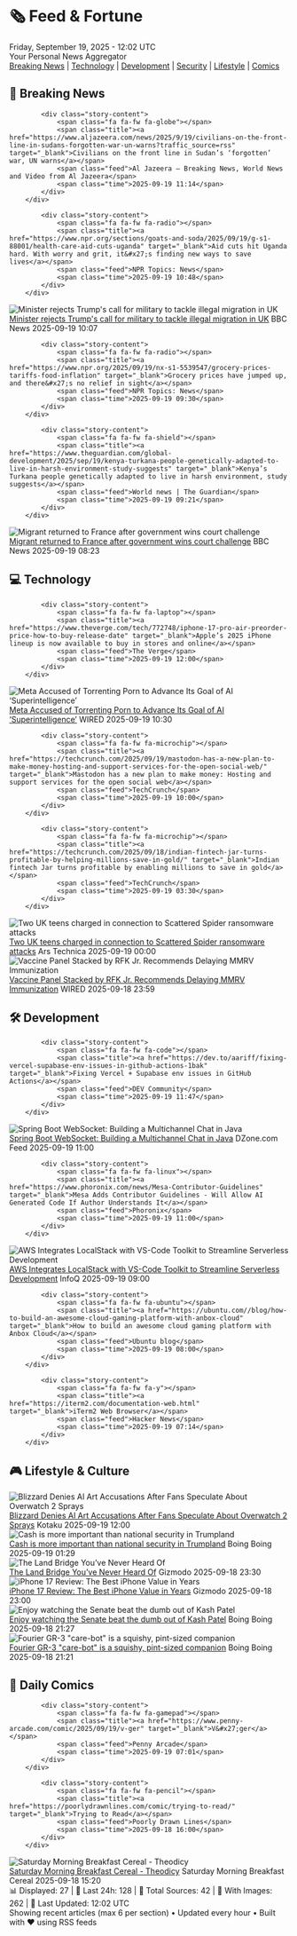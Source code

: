<!-- Processing 54 RSS feeds at 2025-09-19 12:02:40 UTC -->
<!-- Processing: Saturday Morning Breakfast Cereal -->
<!-- Processing: Poorly Drawn Lines -->
<!-- Processing: Garfield -->
<!-- Processing: Questionable Content -->
<!-- Processing: Dinosaur Comics -->
<!-- Processing: CNN Top Stories -->
<!-- Processing: BBC World News -->
<!-- Processing: Al Jazeera Breaking News -->
<!-- Processing: CBC News -->
<!-- Error processing https://rss.cbc.ca/lineup/topstories.xml: The read operation timed out -->
<!-- Processing: Reuters Top News -->
<!-- Processing: Guardian World News -->
<!-- Processing: TechCrunch -->
<!-- Processing: The Verge -->
<!-- Processing: O'Reilly Radar -->
<!-- Processing: Dev.to -->
<!-- Processing: StackOverflow Blog -->
<!-- Processing: Phoronix Linux News -->
<!-- Processing: OMG! Ubuntu -->
<!-- Processing: DistroWatch -->
<!-- Processing: Ubuntu Blog -->
<!-- Processing: GitHub Blog -->
<!-- Processing: DZone -->
<!-- Processing: Kotaku -->
<!-- Generated 7 new posts out of 23 feeds processed -->
<div class="newspaper-header">
    <h1 class="newspaper-title">🗞️ Feed & Fortune</h1>
    <div class="newspaper-date">Friday, September 19, 2025 - 12:02 UTC</div>
    <div class="newspaper-subtitle">Your Personal News Aggregator</div>
</div>

<div class="newspaper-nav">
    <a href="#breaking">Breaking News</a> |
    <a href="#tech">Technology</a> |
    <a href="#dev">Development</a> |
    <a href="#security">Security</a> |
    <a href="#lifestyle">Lifestyle</a> |
    <a href="#webcomics">Comics</a>
</div>

<div class="news-section breaking-news" id="breaking">
<h2 class="section-header">🚨 Breaking News</h2>
<div class="stories-container">
<div class="story">
            
            <div class="story-content">
                <span class="fa fa-fw fa-globe"></span>
                <span class="title"><a href="https://www.aljazeera.com/news/2025/9/19/civilians-on-the-front-line-in-sudans-forgotten-war-un-warns?traffic_source=rss" target="_blank">Civilians on the front line in Sudan’s ‘forgotten’ war, UN warns</a></span>
                <span class="feed">Al Jazeera – Breaking News, World News and Video from Al Jazeera</span>
                <span class="time">2025-09-19 11:14</span>
            </div>
        </div>
<div class="story">
            
            <div class="story-content">
                <span class="fa fa-fw fa-radio"></span>
                <span class="title"><a href="https://www.npr.org/sections/goats-and-soda/2025/09/19/g-s1-88001/health-care-aid-cuts-uganda" target="_blank">Aid cuts hit Uganda hard. With worry and grit, it&#x27;s finding new ways to save lives</a></span>
                <span class="feed">NPR Topics: News</span>
                <span class="time">2025-09-19 10:48</span>
            </div>
        </div>
<div class="story">
            <img src="https://ichef.bbci.co.uk/ace/standard/240/cpsprodpb/0392/live/e22cf300-9534-11f0-ad73-8b4a30771edb.jpg" alt="Minister rejects Trump&#x27;s call for military to tackle illegal migration in UK" class="story-image" loading="lazy" onerror="this.style.display='none'">
            <div class="story-content">
                <span class="fa fa-fw fa-flag"></span>
                <span class="title"><a href="https://www.bbc.com/news/articles/c04qre9l0v3o?at_medium=RSS&at_campaign=rss" target="_blank">Minister rejects Trump&#x27;s call for military to tackle illegal migration in UK</a></span>
                <span class="feed">BBC News</span>
                <span class="time">2025-09-19 10:07</span>
            </div>
        </div>
<div class="story">
            
            <div class="story-content">
                <span class="fa fa-fw fa-radio"></span>
                <span class="title"><a href="https://www.npr.org/2025/09/19/nx-s1-5539547/grocery-prices-tariffs-food-inflation" target="_blank">Grocery prices have jumped up, and there&#x27;s no relief in sight</a></span>
                <span class="feed">NPR Topics: News</span>
                <span class="time">2025-09-19 09:30</span>
            </div>
        </div>
<div class="story">
            
            <div class="story-content">
                <span class="fa fa-fw fa-shield"></span>
                <span class="title"><a href="https://www.theguardian.com/global-development/2025/sep/19/kenya-turkana-people-genetically-adapted-to-live-in-harsh-environment-study-suggests" target="_blank">Kenya’s Turkana people genetically adapted to live in harsh environment, study suggests</a></span>
                <span class="feed">World news | The Guardian</span>
                <span class="time">2025-09-19 09:21</span>
            </div>
        </div>
<div class="story">
            <img src="https://ichef.bbci.co.uk/ace/standard/240/cpsprodpb/e1fb/live/8bd4d710-951c-11f0-b0e0-2f34a724e07f.jpg" alt="Migrant returned to France after government wins court challenge" class="story-image" loading="lazy" onerror="this.style.display='none'">
            <div class="story-content">
                <span class="fa fa-fw fa-flag"></span>
                <span class="title"><a href="https://www.bbc.com/news/articles/cx273vnkjpmo?at_medium=RSS&at_campaign=rss" target="_blank">Migrant returned to France after government wins court challenge</a></span>
                <span class="feed">BBC News</span>
                <span class="time">2025-09-19 08:23</span>
            </div>
        </div>
</div>
</div>
<div class="news-section tech-news" id="tech">
<h2 class="section-header">💻 Technology</h2>
<div class="stories-container">
<div class="story">
            
            <div class="story-content">
                <span class="fa fa-fw fa-laptop"></span>
                <span class="title"><a href="https://www.theverge.com/tech/772748/iphone-17-pro-air-preorder-price-how-to-buy-release-date" target="_blank">Apple’s 2025 iPhone lineup is now available to buy in stores and online</a></span>
                <span class="feed">The Verge</span>
                <span class="time">2025-09-19 12:00</span>
            </div>
        </div>
<div class="story">
            <img src="https://media.wired.com/photos/68ccc9396f221c14468868d4/master/pass/Meta-Torrenting-Porn-Business-2235586841.jpg" alt="Meta Accused of Torrenting Porn to Advance Its Goal of AI ‘Superintelligence’" class="story-image" loading="lazy" onerror="this.style.display='none'">
            <div class="story-content">
                <span class="fa fa-fw fa-bolt"></span>
                <span class="title"><a href="https://www.wired.com/story/meta-lawsuit-strike-3-porn-copyright-ai/" target="_blank">Meta Accused of Torrenting Porn to Advance Its Goal of AI ‘Superintelligence’</a></span>
                <span class="feed">WIRED</span>
                <span class="time">2025-09-19 10:30</span>
            </div>
        </div>
<div class="story">
            
            <div class="story-content">
                <span class="fa fa-fw fa-microchip"></span>
                <span class="title"><a href="https://techcrunch.com/2025/09/19/mastodon-has-a-new-plan-to-make-money-hosting-and-support-services-for-the-open-social-web/" target="_blank">Mastodon has a new plan to make money: Hosting and support services for the open social web</a></span>
                <span class="feed">TechCrunch</span>
                <span class="time">2025-09-19 10:00</span>
            </div>
        </div>
<div class="story">
            
            <div class="story-content">
                <span class="fa fa-fw fa-microchip"></span>
                <span class="title"><a href="https://techcrunch.com/2025/09/18/indian-fintech-jar-turns-profitable-by-helping-millions-save-in-gold/" target="_blank">Indian fintech Jar turns profitable by enabling millions to save in gold</a></span>
                <span class="feed">TechCrunch</span>
                <span class="time">2025-09-19 03:30</span>
            </div>
        </div>
<div class="story">
            <img src="https://cdn.arstechnica.net/wp-content/uploads/2021/06/ransomware-500x500.jpeg" alt="Two UK teens charged in connection to Scattered Spider ransomware attacks" class="story-image" loading="lazy" onerror="this.style.display='none'">
            <div class="story-content">
                <span class="fa fa-fw fa-cog"></span>
                <span class="title"><a href="https://arstechnica.com/security/2025/09/two-uk-teens-charged-in-connection-to-scattered-spider-ransomware-attacks/" target="_blank">Two UK teens charged in connection to Scattered Spider ransomware attacks</a></span>
                <span class="feed">Ars Technica</span>
                <span class="time">2025-09-19 00:00</span>
            </div>
        </div>
<div class="story">
            <img src="https://media.wired.com/photos/68ca90d79cf75430f93254bd/master/pass/GettyImages-1299295760.jpg" alt="Vaccine Panel Stacked by RFK Jr. Recommends Delaying MMRV Immunization" class="story-image" loading="lazy" onerror="this.style.display='none'">
            <div class="story-content">
                <span class="fa fa-fw fa-bolt"></span>
                <span class="title"><a href="https://www.wired.com/story/vaccine-panel-stacked-by-rfk-jr-recommends-delaying-mmrv-immunization/" target="_blank">Vaccine Panel Stacked by RFK Jr. Recommends Delaying MMRV Immunization</a></span>
                <span class="feed">WIRED</span>
                <span class="time">2025-09-18 23:59</span>
            </div>
        </div>
</div>
</div>
<div class="news-section dev-news" id="dev">
<h2 class="section-header">🛠️ Development</h2>
<div class="stories-container">
<div class="story">
            
            <div class="story-content">
                <span class="fa fa-fw fa-code"></span>
                <span class="title"><a href="https://dev.to/aariff/fixing-vercel-supabase-env-issues-in-github-actions-1bak" target="_blank">Fixing Vercel + Supabase env issues in GitHub Actions</a></span>
                <span class="feed">DEV Community</span>
                <span class="time">2025-09-19 11:47</span>
            </div>
        </div>
<div class="story">
            <img src="https://dz2cdn1.dzone.com/thumbnail?fid=18628736&w=600" alt="Spring Boot WebSocket: Building a Multichannel Chat in Java" class="story-image" loading="lazy" onerror="this.style.display='none'">
            <div class="story-content">
                <span class="fa fa-fw fa-newspaper"></span>
                <span class="title"><a href="https://dzone.com/articles/spring-boot-websocket-multichannel-chat-java" target="_blank">Spring Boot WebSocket: Building a Multichannel Chat in Java</a></span>
                <span class="feed">DZone.com Feed</span>
                <span class="time">2025-09-19 11:00</span>
            </div>
        </div>
<div class="story">
            
            <div class="story-content">
                <span class="fa fa-fw fa-linux"></span>
                <span class="title"><a href="https://www.phoronix.com/news/Mesa-Contributor-Guidelines" target="_blank">Mesa Adds Contributor Guidelines - Will Allow AI Generated Code If Author Understands It</a></span>
                <span class="feed">Phoronix</span>
                <span class="time">2025-09-19 11:00</span>
            </div>
        </div>
<div class="story">
            <img src="https://res.infoq.com/news/2025/09/aws-localstack-integration/en/headerimage/generatedHeaderImage-1758265535927.jpg" alt="AWS Integrates LocalStack with VS-Code Toolkit to Streamline Serverless Development" class="story-image" loading="lazy" onerror="this.style.display='none'">
            <div class="story-content">
                <span class="fa fa-fw fa-info-circle"></span>
                <span class="title"><a href="https://www.infoq.com/news/2025/09/aws-localstack-integration/?utm_campaign=infoq_content&utm_source=infoq&utm_medium=feed&utm_term=global" target="_blank">AWS Integrates LocalStack with VS-Code Toolkit to Streamline Serverless Development</a></span>
                <span class="feed">InfoQ</span>
                <span class="time">2025-09-19 09:00</span>
            </div>
        </div>
<div class="story">
            
            <div class="story-content">
                <span class="fa fa-fw fa-ubuntu"></span>
                <span class="title"><a href="https://ubuntu.com//blog/how-to-build-an-awesome-cloud-gaming-platform-with-anbox-cloud" target="_blank">How to build an awesome cloud gaming platform with Anbox Cloud</a></span>
                <span class="feed">Ubuntu blog</span>
                <span class="time">2025-09-19 08:00</span>
            </div>
        </div>
<div class="story">
            
            <div class="story-content">
                <span class="fa fa-fw fa-y"></span>
                <span class="title"><a href="https://iterm2.com/documentation-web.html" target="_blank">iTerm2 Web Browser</a></span>
                <span class="feed">Hacker News</span>
                <span class="time">2025-09-19 07:14</span>
            </div>
        </div>
</div>
</div>
<div class="news-section lifestyle-news" id="lifestyle">
<h2 class="section-header">🎮 Lifestyle & Culture</h2>
<div class="stories-container">
<div class="story">
            <img src="https://kotaku.com/app/uploads/2024/08/0eb76ad65e2cdad6ca8914687bb8c464.jpg" alt="Blizzard Denies AI Art Accusations After Fans Speculate About Overwatch 2 Sprays" class="story-image" loading="lazy" onerror="this.style.display='none'">
            <div class="story-content">
                <span class="fa fa-fw fa-gamepad"></span>
                <span class="title"><a href="https://kotaku.com/overwatch-2-wuyang-juno-venture-sprays-ai-generated-2000626941" target="_blank">Blizzard Denies AI Art Accusations After Fans Speculate About Overwatch 2 Sprays</a></span>
                <span class="feed">Kotaku</span>
                <span class="time">2025-09-19 12:00</span>
            </div>
        </div>
<div class="story">
            <img src="https://i0.wp.com/boingboing.net/wp-content/uploads/2022/06/cash.jpeg?fit=1500%2C1000&amp;quality=60&amp;ssl=1" alt="Cash is more important than national security in Trumpland" class="story-image" loading="lazy" onerror="this.style.display='none'">
            <div class="story-content">
                <span class="fa fa-fw fa-arrow-right"></span>
                <span class="title"><a href="https://boingboing.net/2025/09/18/cash-is-more-important-than-national-security-in-trumpland.html" target="_blank">Cash is more important than national security in Trumpland</a></span>
                <span class="feed">Boing Boing</span>
                <span class="time">2025-09-19 01:29</span>
            </div>
        </div>
<div class="story">
            <img src="https://gizmodo.com/app/uploads/2025/09/stone-tool-in-Turkey.jpg" alt="The Land Bridge You’ve Never Heard Of" class="story-image" loading="lazy" onerror="this.style.display='none'">
            <div class="story-content">
                <span class="fa fa-fw fa-computer"></span>
                <span class="title"><a href="https://gizmodo.com/the-land-bridge-youve-never-heard-of-2000660883" target="_blank">The Land Bridge You’ve Never Heard Of</a></span>
                <span class="feed">Gizmodo</span>
                <span class="time">2025-09-18 23:30</span>
            </div>
        </div>
<div class="story">
            <img src="https://gizmodo.com/app/uploads/2025/09/Apple-Iphone-17-Series-Air-38.jpg" alt="iPhone 17 Review: The Best iPhone Value in Years" class="story-image" loading="lazy" onerror="this.style.display='none'">
            <div class="story-content">
                <span class="fa fa-fw fa-computer"></span>
                <span class="title"><a href="https://gizmodo.com/iphone-17-review-the-best-iphone-value-in-years-2000661144" target="_blank">iPhone 17 Review: The Best iPhone Value in Years</a></span>
                <span class="feed">Gizmodo</span>
                <span class="time">2025-09-18 23:00</span>
            </div>
        </div>
<div class="story">
            <img src="https://i0.wp.com/boingboing.net/wp-content/uploads/2025/09/Kash-Patel.jpg?fit=680%2C383&amp;quality=60&amp;ssl=1" alt="Enjoy watching the Senate beat the dumb out of Kash Patel" class="story-image" loading="lazy" onerror="this.style.display='none'">
            <div class="story-content">
                <span class="fa fa-fw fa-arrow-right"></span>
                <span class="title"><a href="https://boingboing.net/2025/09/18/enjoy-watching-the-senate-beat-the-dumb-out-of-kash-patel.html" target="_blank">Enjoy watching the Senate beat the dumb out of Kash Patel</a></span>
                <span class="feed">Boing Boing</span>
                <span class="time">2025-09-18 21:27</span>
            </div>
        </div>
<div class="story">
            <img src="https://i0.wp.com/boingboing.net/wp-content/uploads/2025/09/Image-YouTube-Fourier.jpg?fit=1080%2C603&amp;quality=60&amp;ssl=1" alt="Fourier GR-3 &quot;care-bot&quot; is a squishy, pint-sized companion" class="story-image" loading="lazy" onerror="this.style.display='none'">
            <div class="story-content">
                <span class="fa fa-fw fa-arrow-right"></span>
                <span class="title"><a href="https://boingboing.net/2025/09/18/fourier-gr-3-care-bot-is-a-squishy-pint-sized-companion.html" target="_blank">Fourier GR-3 &quot;care-bot&quot; is a squishy, pint-sized companion</a></span>
                <span class="feed">Boing Boing</span>
                <span class="time">2025-09-18 21:21</span>
            </div>
        </div>
</div>
</div>
<div class="news-section webcomics-section" id="webcomics">
<h2 class="section-header">🎨 Daily Comics</h2>
<div class="stories-container">
<div class="story">
            
            <div class="story-content">
                <span class="fa fa-fw fa-gamepad"></span>
                <span class="title"><a href="https://www.penny-arcade.com/comic/2025/09/19/v-ger" target="_blank">V&#x27;ger</a></span>
                <span class="feed">Penny Arcade</span>
                <span class="time">2025-09-19 07:01</span>
            </div>
        </div>
<div class="story">
            
            <div class="story-content">
                <span class="fa fa-fw fa-pencil"></span>
                <span class="title"><a href="https://poorlydrawnlines.com/comic/trying-to-read/" target="_blank">Trying to Read</a></span>
                <span class="feed">Poorly Drawn Lines</span>
                <span class="time">2025-09-18 16:00</span>
            </div>
        </div>
<div class="story">
            <img src="https://www.smbc-comics.com/comics/1758139868-20250918.png" alt="Saturday Morning Breakfast Cereal - Theodicy" class="story-image" loading="lazy" onerror="this.style.display='none'">
            <div class="story-content">
                <span class="fa fa-fw fa-smile"></span>
                <span class="title"><a href="https://www.smbc-comics.com/comic/theodicy-5" target="_blank">Saturday Morning Breakfast Cereal - Theodicy</a></span>
                <span class="feed">Saturday Morning Breakfast Cereal</span>
                <span class="time">2025-09-18 15:20</span>
            </div>
        </div>
</div>
</div>

<div class="newspaper-footer">
    <div class="stats">
        📊 Displayed: 27 | 📅 Last 24h: 128 | 📡 Total Sources: 42 | 📸 With Images: 262 |
        🔄 Last Updated: 12:02 UTC
    </div>
    <div class="footer-note">
        Showing recent articles (max 6 per section) • Updated every hour • Built with ❤️ using RSS feeds
    </div>
</div>
